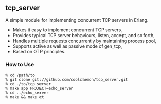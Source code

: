 ## tcp_server
A simple module for implementing concurrent TCP servers in Erlang.

* Makes it easy to implement concurrent TCP servers,
* Provides typical TCP server behaviours, listen, accept, and so forth,
* Handles multiple requests concurrently by maintaining process pool,
* Supports active as well as passive mode of gen_tcp,
* Based on OTP principles.

### How to Use
    % cd /path/to
    % git clone git://github.com/cooldaemon/tcp_server.git
    % cd ./to/tcp_server
    % make app PROJECT=echo_server
    % cd ../echo_server
    % make && make ct

